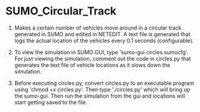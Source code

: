 # SUMO_Circular_Track

1. Makes a certain number of vehicles move around in a circular track generated in SUMO and edited in NETEDIT. A text file is generated that logs the actual location of the vehicles every 0.1 seconds (configurable).

2. To view the simulation in SUMO GUI, type 'sumo-gui circles.sumocfg'. For just viewing the simulation, comment out the code in circles.py that generates the text file of vehicle locations as it slows down the simulation.

3. Before executing circles.py, convert circles.py to an executable program using 'chmod +x circles.py'. Then type './circles.py' which will bring up the sumo-gui. Then run the simulation from the gui and locations will start getting saved to the file.
